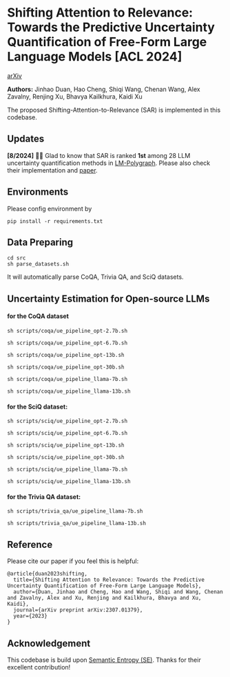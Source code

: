 # Shifting Attention to Relevance: Towards the Predictive Uncertainty Quantification of Free-Form Large Language Models [ACL 2024]
[arXiv](https://arxiv.org/pdf/2307.01379)

**Authors:** Jinhao Duan, Hao Cheng, Shiqi Wang, Chenan Wang, Alex Zavalny, Renjing Xu, Bhavya Kailkhura, Kaidi Xu

The proposed Shifting-Attention-to-Relevance (SAR) is implemented in this codebase. 

## Updates

**[8/2024]** 🎉🎉 Glad to know that SAR is ranked **1st** among 28 LLM uncertainty quantification methods in [LM-Polygraph](https://github.com/IINemo/lm-polygraph?tab=readme-ov-file). Please also check their implementation and [paper](https://arxiv.org/pdf/2406.15627).

## Environments

Please config environment by 

```pip install -r requirements.txt```

## Data Preparing
```shell
cd src
sh parse_datasets.sh
```
It will automatically parse CoQA, Trivia QA, and SciQ datasets.

## Uncertainty Estimation for Open-source LLMs 
#### for the CoQA dataset
```shell
sh scripts/coqa/ue_pipeline_opt-2.7b.sh

sh scripts/coqa/ue_pipeline_opt-6.7b.sh

sh scripts/coqa/ue_pipeline_opt-13b.sh

sh scripts/coqa/ue_pipeline_opt-30b.sh

sh scripts/coqa/ue_pipeline_llama-7b.sh

sh scripts/coqa/ue_pipeline_llama-13b.sh
````

#### for the SciQ dataset:
```shell
sh scripts/sciq/ue_pipeline_opt-2.7b.sh

sh scripts/sciq/ue_pipeline_opt-6.7b.sh

sh scripts/sciq/ue_pipeline_opt-13b.sh

sh scripts/sciq/ue_pipeline_opt-30b.sh

sh scripts/sciq/ue_pipeline_llama-7b.sh

sh scripts/sciq/ue_pipeline_llama-13b.sh
```

#### for the Trivia QA dataset:
```shell
sh scripts/trivia_qa/ue_pipeline_llama-7b.sh

sh scripts/trivia_qa/ue_pipeline_llama-13b.sh
```

## Reference
Please cite our paper if you feel this is helpful:
```shell
@article{duan2023shifting,
  title={Shifting Attention to Relevance: Towards the Predictive Uncertainty Quantification of Free-Form Large Language Models},
  author={Duan, Jinhao and Cheng, Hao and Wang, Shiqi and Wang, Chenan and Zavalny, Alex and Xu, Renjing and Kailkhura, Bhavya and Xu, Kaidi},
  journal={arXiv preprint arXiv:2307.01379},
  year={2023}
}
```

## Acknowledgement
This codebase is build upon [Semantic Entropy (SE)](https://github.com/lorenzkuhn/semantic_uncertainty). Thanks for their excellent contribution!
